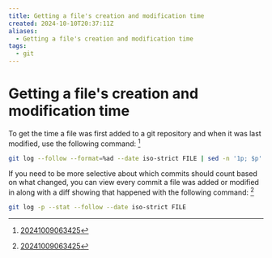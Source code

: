 ```yaml
---
title: Getting a file's creation and modification time
created: 2024-10-10T20:37:11Z
aliases:
  - Getting a file's creation and modification time
tags:
  - git
---
```


# Getting a file's creation and modification time

To get the time a file was first added to a git repository and when it was last modified, use the following command: [^1]

```sh
git log --follow --format=%ad --date iso-strict FILE | sed -n '1p; $p'
```

If you need to be more selective about which commits should count based on what changed, you can view every commit a file was added or modified in along with a diff showing that happened with the following command: [^1]

```sh
git log -p --stat --follow --date iso-strict FILE
```

[^1]: [20241009063425](../entries/20241009063425.md)
